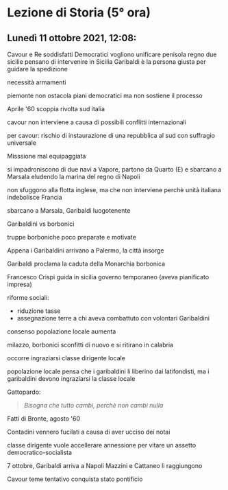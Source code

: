#  Lezione di Storia (5° ora)
## Lunedì 11 ottobre 2021, 12:08:

Cavour e Re soddisfatti
Democratici vogliono unificare penisola
regno due sicilie
pensano di intervenire in Sicilia
Garibaldi è la persona giusta per guidare la spedizione


necessità armamenti

piemonte non ostacola piani democratici ma non sostiene il processo

Aprile '60 scoppia rivolta sud italia

cavour non interviene a causa di possibili conflitti internazionali

per cavour: rischio di instaurazione di una repubblica al sud con suffragio universale

Misssione mal equipaggiata

si impadroniscono di due navi a Vapore, partono da Quarto (E) e sbarcano a Marsala eludendo la marina del regno di Napoli

non sfuggono alla flotta inglese, ma che non interviene perchè unità italiana indebolisce Francia 

sbarcano a Marsala, Garibaldi luogotenente

Garibaldini vs borbonici

truppe borboniche poco preparate e motivate

Appena i Garibaldini arrivano a Palermo, la città insorge

Garibaldi proclama la caduta della Monarchia borbonica

Francesco Crispi guida in sicilia governo temporaneo (aveva pianificato impresa)

riforme sociali:
* riduzione tasse
* assegnazione terre a chi aveva combattuto con volontari Garibaldini

consenso popolazione locale aumenta

milazzo, borbonici sconfitti di nuovo e si ritirano in calabria


occorre ingraziarsi classe dirigente locale

popolazione locale pensa che i garibaldini li liberino dai latifondisti, ma i garibaldini devono ingraziarsi la classe locale

Gattopardo:
> _Bisogna che tutto cambi, perchè non cambi nulla_ 

Fatti di Bronte, agosto '60

Contadini vennero fucilati a causa di aver ucciso dei notai

classe dirigente vuole accellerare annessione per vitare un assetto democratico-socialista

7 ottobre, Garibaldi arriva a Napoli
Mazzini e Cattaneo li raggiungono


Cavour teme tentativo conquista stato pontificio



<!--stackedit_data:
eyJoaXN0b3J5IjpbLTE1NzQ4NDg5ODUsLTk2MTY4ODM5LDEyNz
EyMDQ2MCwxNjcyMjA1ODg4LDIxNDI4NTc2NTQsNTgyNDA4MDQ0
LC03MzQzNDE0MzVdfQ==
-->